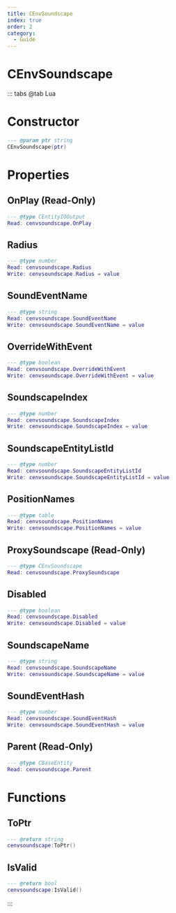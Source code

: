 ```yaml
---
title: CEnvSoundscape
index: true
order: 2
category:
  - Guide
---
```


# CEnvSoundscape

::: tabs
@tab Lua
# Constructor
```lua
--- @param ptr string
CEnvSoundscape(ptr)
```
# Properties
## OnPlay (Read-Only)
```lua
--- @type CEntityIOOutput
Read: cenvsoundscape.OnPlay
```
## Radius 
```lua
--- @type number
Read: cenvsoundscape.Radius
Write: cenvsoundscape.Radius = value
```
## SoundEventName 
```lua
--- @type string
Read: cenvsoundscape.SoundEventName
Write: cenvsoundscape.SoundEventName = value
```
## OverrideWithEvent 
```lua
--- @type boolean
Read: cenvsoundscape.OverrideWithEvent
Write: cenvsoundscape.OverrideWithEvent = value
```
## SoundscapeIndex 
```lua
--- @type number
Read: cenvsoundscape.SoundscapeIndex
Write: cenvsoundscape.SoundscapeIndex = value
```
## SoundscapeEntityListId 
```lua
--- @type number
Read: cenvsoundscape.SoundscapeEntityListId
Write: cenvsoundscape.SoundscapeEntityListId = value
```
## PositionNames 
```lua
--- @type table
Read: cenvsoundscape.PositionNames
Write: cenvsoundscape.PositionNames = value
```
## ProxySoundscape (Read-Only)
```lua
--- @type CEnvSoundscape
Read: cenvsoundscape.ProxySoundscape
```
## Disabled 
```lua
--- @type boolean
Read: cenvsoundscape.Disabled
Write: cenvsoundscape.Disabled = value
```
## SoundscapeName 
```lua
--- @type string
Read: cenvsoundscape.SoundscapeName
Write: cenvsoundscape.SoundscapeName = value
```
## SoundEventHash 
```lua
--- @type number
Read: cenvsoundscape.SoundEventHash
Write: cenvsoundscape.SoundEventHash = value
```
## Parent (Read-Only)
```lua
--- @type CBaseEntity
Read: cenvsoundscape.Parent
```
# Functions
## ToPtr
```lua
--- @return string
cenvsoundscape:ToPtr()
```
## IsValid
```lua
--- @return bool
cenvsoundscape:IsValid()
```

:::